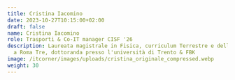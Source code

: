 ```yaml
---
title: Cristina Iacomino
date: 2023-10-27T10:15:00+02:00
draft: false
name: Cristina Iacomino
role: Trasporti & Co-IT manager CISF '26
description: Laureata magistrale in Fisica, curriculum Terrestre e dell'ambiente
  a Roma Tre, dottoranda presso l'università di Trento & FBK
image: /itcorner/images/uploads/cristina_originale_compressed.webp
weight: 30
---
```

